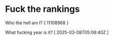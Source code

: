 # Fuck the rankings

Who the hell am I?
{ 11108968 }

What fucking year is it?
[ 2025-03-08T05:06:40Z ]
